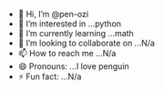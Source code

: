 - 👋 Hi, I’m @pen-ozi
- 👀 I’m interested in ...python
- 🌱 I’m currently learning ...math
- 💞️ I’m looking to collaborate on ...N/a
- 📫 How to reach me ...N/a
- 😄 Pronouns: ...I love penguin
- ⚡ Fun fact: ...N/a

<!---
pen-ozi/pen-ozi is a ✨ special ✨ repository because its `README.md` (this file) appears on your GitHub profile.
You can click the Preview link to take a look at your changes.
--->
